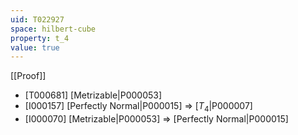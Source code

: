 ```yaml
---
uid: T022927
space: hilbert-cube
property: t_4
value: true
---
```

[[Proof]]

* [T000681] [Metrizable|P000053]
* [I000157] [Perfectly Normal|P000015] => [$T_4$|P000007]
* [I000070] [Metrizable|P000053] => [Perfectly Normal|P000015]

